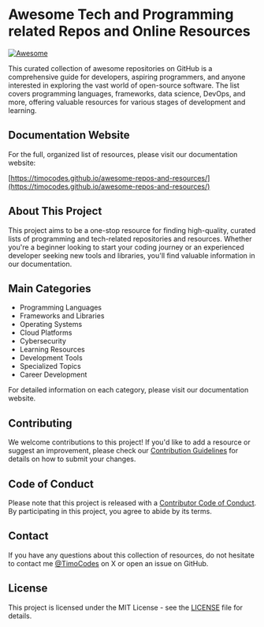 # Awesome Tech and Programming related Repos and Online Resources

[![Awesome](https://awesome.re/badge.svg)](https://awesome.re)

This curated collection of awesome repositories on GitHub is a comprehensive guide for developers, aspiring programmers, and anyone interested in exploring the vast world of open-source software. The list covers programming languages, frameworks, data science, DevOps, and more, offering valuable resources for various stages of development and learning.

## Documentation Website

For the full, organized list of resources, please visit our documentation website:

[https://timocodes.github.io/awesome-repos-and-resources/](https://timocodes.github.io/awesome-repos-and-resources/)

## About This Project

This project aims to be a one-stop resource for finding high-quality, curated lists of programming and tech-related repositories and resources. Whether you're a beginner looking to start your coding journey or an experienced developer seeking new tools and libraries, you'll find valuable information in our documentation.

## Main Categories

- Programming Languages
- Frameworks and Libraries
- Operating Systems
- Cloud Platforms
- Cybersecurity
- Learning Resources
- Development Tools
- Specialized Topics
- Career Development

For detailed information on each category, please visit our documentation website.

## Contributing

We welcome contributions to this project! If you'd like to add a resource or suggest an improvement, please check our [Contribution Guidelines](CONTRIBUTING.md) for details on how to submit your changes.

## Code of Conduct

Please note that this project is released with a [Contributor Code of Conduct](CODE_OF_CONDUCT.md). By participating in this project, you agree to abide by its terms.

## Contact

If you have any questions about this collection of resources, do not hesitate to contact me [@TimoCodes](https://www.X.com/TimoCodes) on X or open an issue on GitHub.

## License

This project is licensed under the MIT License - see the [LICENSE](LICENSE) file for details.